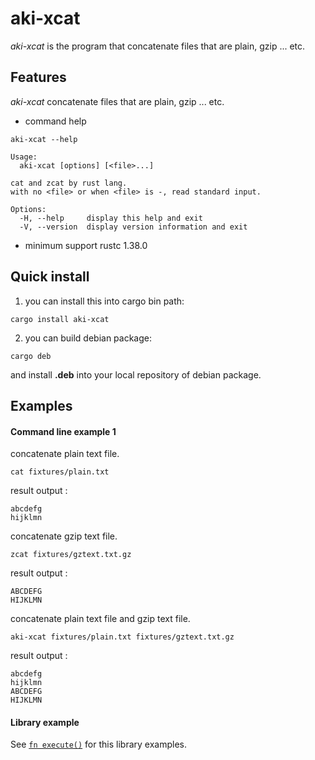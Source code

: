 # aki-xcat

*aki-xcat* is the program that concatenate files that are plain, gzip ... etc.

## Features

*aki-xcat*  concatenate files that are plain, gzip ... etc.

* command help

```text
aki-xcat --help
```

```
Usage:
  aki-xcat [options] [<file>...]

cat and zcat by rust lang.
with no <file> or when <file> is -, read standard input.

Options:
  -H, --help     display this help and exit
  -V, --version  display version information and exit
```

* minimum support rustc 1.38.0

## Quick install

1. you can install this into cargo bin path:

```
cargo install aki-xcat
```

2. you can build debian package:

```
cargo deb
```

and install **.deb** into your local repository of debian package.

## Examples

#### Command line example 1

concatenate plain text file.
```
cat fixtures/plain.txt
```
result output :
```
abcdefg
hijklmn
```

concatenate gzip text file.
```
zcat fixtures/gztext.txt.gz
```
result output :
```
ABCDEFG
HIJKLMN
```

concatenate plain text file and gzip text file.
```
aki-xcat fixtures/plain.txt fixtures/gztext.txt.gz
```
result output :
```
abcdefg
hijklmn
ABCDEFG
HIJKLMN
```

#### Library example

See [`fn execute()`] for this library examples.

[`fn execute()`]: crate::execute
